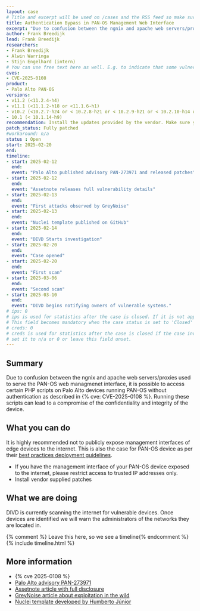 ```yaml
---
layout: case
# Title and excerpt will be used on /cases and the RSS feed so make sure they reflect the case well
title: Authentication Bypass in PAN-OS Management Web Interface
excerpt: "Due to confusion between the ngnix and apache web servers/proxies used to serve the PAN-OS web managmenet interface, it is possible to access certain PHP scripts on Palo Alto devices running PAN-OS without authentication as described in CVE-2025-0108. Running these scripts can lead to a compromise of the confidentiality and integrity of the device."
author: Frank Breedijk
lead: Frank Breedijk
researchers:
- Frank Breedijk
- Alwin Warringa
- Stijn Engelhard (intern)
# You can use free text here as well. E.g. to indicate that some vulnerabilities don't have CVEs assigned (yet).
cves:
- CVE-2025-0108
product: 
- Palo Alto PAN-OS
versions: 
- v11.2 (<11.2.4-h4)
- v11.1 (<11.1.2-h18 or <11.1.6-h1)
- v10.2 (<10.2.7-h24 or < 10.2.8-h21 or < 10.2.9-h21 or < 10.2.10-h14 or < 10.2.11-h12 or < 10.2.12-h6 or < 10.2.13-h3)
- 10.1 (< 10.1.14-h9)
recommendation: Install the updates provided by the vendor. Make sure your management interface is not exposed to the internet.
patch_status: Fully patched
#workaround: n/a
status : Open
start: 2025-02-20
end: 
timeline:
- start: 2025-02-12
  end:
  event: "Palo Alto published advisory PAN-273971 and released patches"
- start: 2025-02-12
  end:
  event: "Assetnote releases full vulnerability details"
- start: 2025-02-13
  end:
  event: "First attacks observed by GreyNoise"
- start: 2025-02-13
  end:
  event: "Nuclei template published on GitHub"
- start: 2025-02-14
  end:
  event: "DIVD Starts investigation"
- start: 2025-02-20
  end:
  event: "Case opened"
- start: 2025-02-20
  end:
  event: "First scan"
- start: 2025-03-06
  end:
  event: "Second scan"
- start: 2025-03-10
  end:
  event: "DIVD begins notifying owners of vulnerable systems."
# ips: 0 
# ips is used for statistics after the case is closed. If it is not applicable, you can set IPs to n/a (e.g. stolen credentials)
# This field becomes mandatory when the case status is set to 'Closed'
# creds: 0 
# creds is used for statistics after the case is closed if the case involves stolen credentials. If it is not applicable, you can
# set it to n/a or 0 or leave this field unset.
---
```

## Summary

Due to confusion between the ngnix and apache web servers/proxies used to serve the PAN-OS web managmenet interface, it is possible to access certain PHP scripts on Palo Alto devices running PAN-OS without authentication as described in {% cve: CVE-2025-0108 %}. Running these scripts can lead to a compromise of the confidentiality and integrity of the device.

## What you can do

It is highly recommended not to publicly expose management interfaces of edge devices to the internet. This is also the case for PAN-OS device as per their [best practices deployment guidelines](https://live.paloaltonetworks.com/t5/community-blogs/tips-amp-tricks-how-to-secure-the-management-access-of-your-palo/ba-p/464431).

* If you have the management interface of your PAN-OS device exposed to the internet, please restrict access to trusted IP addresses only.
* Install vendor supplied patches

## What we are doing

DIVD is currently scanning the internet for vulnerable devices. Once devices are identified we will warn the administrators of the networks they are located in.

{% comment %}  Leave this here, so we see a timeline{% endcomment %}
{% include timeline.html %}


## More information
* {% cve 2025-0108 %}
* [Palo Alto advisory PAN-273971](https://security.paloaltonetworks.com/CVE-2025-0108)
* [Assetnote article with full disclosure](https://www.assetnote.io/resources/research/nginx-apache-path-confusion-to-auth-bypass-in-pan-os)
* [GreyNoise article about exploitation in the wild](https://www.greynoise.io/blog/greynoise-observes-active-exploitation-of-pan-os-authentication-bypass-vulnerability-cve-2025-0108)
* [Nuclei template developed by Humberto Júnior](https://github.com/projectdiscovery/nuclei-templates/pull/11623/files#diff-48eda451ad7410faf0482585a2514ecc4fec07e7f88f45fe70f60dbf01a5b994R27-R38)
